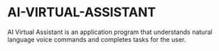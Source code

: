 # AI-VIRTUAL-ASSISTANT
AI Virtual Assistant  is an application program that understands natural language voice commands and completes tasks for the user.
